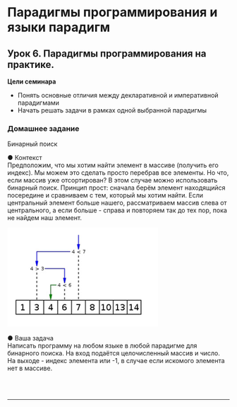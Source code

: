 # Парадигмы программирования и языки парадигм
## Урок 6. Парадигмы программирования на практике.
**Цели семинара**
- Понять основные отличия между декларативной и императивной парадигмами
- Начать решать задачи в рамках одной выбранной парадигмы
### Домашнее задание
Бинарный поиск

● Контекст <br>
Предположим, что мы хотим найти элемент в массиве (получить
его индекс). Мы можем это сделать просто перебрав все элементы.
Но что, если массив уже отсортирован? В этом случае можно
использовать бинарный поиск. Принцип прост: сначала берём
элемент находящийся посередине и сравниваем с тем, который мы
хотим найти. Если центральный элемент больше нашего,
рассматриваем массив слева от центрального, а если больше -
справа и повторяем так до тех пор, пока не найдем наш элемент.

![](../assets/hw-6-0.jpg)

● Ваша задача <br>
Написать программу на любом языке в любой парадигме для
бинарного поиска. На вход подаётся целочисленный массив и
число. На выходе - индекс элемента или -1, в случае если искомого
элемента нет в массиве.


<br><br><hr><br>